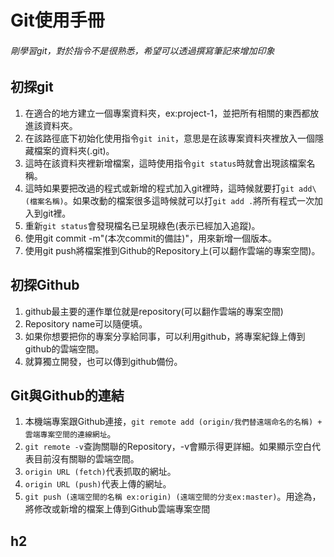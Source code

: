 # Git使用手冊
###### 剛學習git，對於指令不是很熟悉，希望可以透過撰寫筆記來增加印象

## 初探git
1. 在適合的地方建立一個專案資料夾，ex:project-1，並把所有相關的東西都放進該資料夾。
2. 在該路徑底下初始化使用指令`git init`，意思是在該專案資料夾裡放入一個隱藏檔案的資料夾(.git)。
3. 這時在該資料夾裡新增檔案，這時使用指令`git status`時就會出現該檔案名稱。
4. 這時如果要把改過的程式或新增的程式加入git裡時，這時候就要打`git add\(檔案名稱)`。如果改動的檔案很多這時候就可以打`git add .`將所有程式一次加入到git裡。
5. 重新`git status`會發現檔名已呈現綠色(表示已經加入追蹤)。
6. 使用git commit -m"(本次commit的備註)"，用來新增一個版本。
7. 使用git push將檔案推到Github的Repository上(可以翻作雲端的專案空間)。

## 初探Github
1. github最主要的運作單位就是repository(可以翻作雲端的專案空間)
2. Repository name可以隨便填。
3. 如果你想要把你的專案分享給同事，可以利用github，將專案紀錄上傳到github的雲端空間。
4. 就算獨立開發，也可以傳到github備份。

## Git與Github的連結
1. 本機端專案跟Github連接，`git remote add (origin/我們替遠端命名的名稱) + 雲端專案空間的連線網址`。
2. `git remote -v`查詢關聯的Repository，-v會顯示得更詳細。如果顯示空白代表目前沒有關聯的雲端空間。
3. `origin URL (fetch)`代表抓取的網址。
4. `origin URL (push)`代表上傳的網址。
5. `git push (遠端空間的名稱 ex:origin) (遠端空間的分支ex:master)`。用途為，將修改或新增的檔案上傳到Github雲端專案空間

## h2
